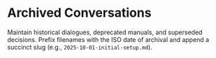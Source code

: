 # Archived Conversations

Maintain historical dialogues, deprecated manuals, and superseded decisions. Prefix filenames with the ISO date of archival and append a succinct slug (e.g., `2025-10-01-initial-setup.md`).
